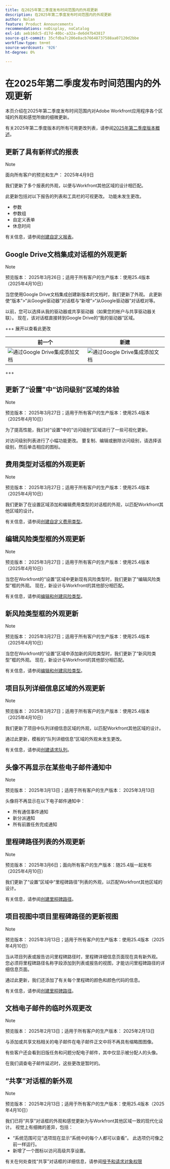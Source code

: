 ```yaml
---
title: 在2025年第二季度发布时间范围内的外观更新
description: 在2025年第二季度发布时间范围内的外观更新
author: Nolan
feature: Product Announcements
recommendations: noDisplay, noCatalog
exl-id: aeb16dc5-d17d-40bc-a32a-de6d47b43817
source-git-commit: 35cfdba7c206e8acb76648737588aa07120d2bbe
workflow-type: tm+mt
source-wordcount: '926'
ht-degree: 0%

---
```


# 在2025年第二季度发布时间范围内的外观更新

本页介绍在2025年第二季度发布时间范围内对Adobe Workfront应用程序各个区域的外观和感觉所做的细微更新。

有关2025年第二季度版本的所有可用更改列表，请参阅[2025年第二季度版本概述](/help/quicksilver/product-announcements/product-releases/25-q2-release-activity/25-q2-release-overview.md)。

## 更新了具有新样式的报表

>[!NOTE]
>
>面向所有客户的预览和生产： 2025年4月9日

我们更新了多个报表的外观，以便与Workfront其他区域的设计相匹配。

此更新包括对以下报告的列表和工具栏的可视更改。 功能未发生更改。

* 参数
* 参数组
* 自定义表单
* 休息时间

有关信息，请参阅[创建自定义报表](/help/quicksilver/reports-and-dashboards/reports/creating-and-managing-reports/create-custom-report.md)。


## Google Drive文档集成对话框的外观更新

>[!NOTE]
>
>预览版本： 2025年3月26日；适用于所有客户的生产版本：使用25.4版本（2025年4月10日）

当您使用Google Drive文档集成创建新版本的文档时，我们更新了外观。 此更新使“版本”>“从Google驱动器”对话框与“新增”>“从Google驱动器”对话框对等。

以前，您可以选择从我的驱动器或共享驱动器（如果您的帐户与共享驱动器关联）。 现在，该对话框直接转到Google Drive的“我的驱动器”区域。

+++ 展开以查看此更改

<table>
 <thead>
    <tr>
        <th>前一个</th>
        <th>新建</th>
    </tr>
  </thead>
 <tr>
        <td><img src="assets/legacy-add.png" alt="通过Google Drive集成添加文档"></td>
         <td><img src="assets/new-add.png" alt="通过Google Drive集成添加文档"></td>
    </tr>
</table>

+++

## 更新了“设置”中“访问级别”区域的体验

>[!NOTE]
>
>预览版本： 2025年3月27日；适用于所有客户的生产版本：使用25.4版本（2025年4月10日）

为了提高性能，我们对“设置”中的“访问级别”区域进行了一些可视化更新。

对访问级别列表进行了小幅功能更改。 要复制、编辑或删除访问级别，请选择该级别，然后单击相应的图标。


## 费用类型对话框的外观更新

>[!NOTE]
>
>预览版本： 2025年3月27日；适用于所有客户的生产版本：使用25.4版本（2025年4月10日）

我们更新了在设置区域添加和编辑费用类型的对话框的外观，以匹配Workfront其他区域的设计。

有关信息，请参阅[创建自定义费用类型](/help/quicksilver/administration-and-setup/set-up-workfront/configure-system-defaults/create-custom-expense-types.md)。

## 编辑风险类型框的外观更新

>[!NOTE]
>
>预览版本： 2025年3月27日；适用于所有客户的生产版本：使用25.4版本（2025年4月10日）

当您在Workfront的“设置”区域中更新现有风险类型时，我们更新了“编辑风险类型”框的外观。 现在，新设计与Workfront的其他部分相匹配。

有关信息，请参阅[编辑和创建风险类型](/help/quicksilver/administration-and-setup/set-up-workfront/configure-system-defaults/edit-create-risk-types.md)。

## 新风险类型框的外观更新

>[!NOTE]
>
>预览版本： 2025年3月27日；适用于所有客户的生产版本：使用25.4版本（2025年4月10日）

当您在Workfront的“设置”区域中添加新的风险类型时，我们更新了“新风险类型”框的外观。 现在，新设计与Workfront的其他部分相匹配。

有关信息，请参阅[编辑和创建风险类型](/help/quicksilver/administration-and-setup/set-up-workfront/configure-system-defaults/edit-create-risk-types.md)。

## 项目队列详细信息区域的外观更新

>[!NOTE]
>
>预览版本： 2025年3月27日；适用于所有客户的生产版本：使用25.4版本（2025年4月10日）

我们更新了项目中队列详细信息区域的外观，以匹配Workfront其他区域的设计。

通过此更新，模板的“队列详细信息”区域的外观未发生更改。

有关信息，请参阅[创建请求队列](/help/quicksilver/manage-work/requests/create-and-manage-request-queues/create-request-queue.md)。

## 头像不再显示在某些电子邮件通知中

>[!NOTE]
>
>预览版本： 2025年3月13日；适用于所有客户的生产版本： 2025年3月13日


头像将不再显示在以下电子邮件通知中：

* 所有通信事件通知
* 新分派通知
* 所有前置任务完成通知

## 里程碑路径列表的外观更新

>[!NOTE]
>
>预览版本： 2025年3月6日；面向所有客户的生产版本：随25.4版一起发布（2025年4月10日）

我们更新了“设置”区域中“里程碑路径”列表的外观，以匹配Workfront其他区域的设计。

有关信息，请参阅[创建里程碑路径](/help/quicksilver/administration-and-setup/customize-workfront/configure-approval-milestone-processes/create-milestone-path.md)。

## 项目视图中项目里程碑路径的更新视图

>[!NOTE]
>
>预览版本： 2025年3月13日；适用于所有客户的生产版本：使用25.4版本（2025年4月10日）

当从项目列表或报告访问里程碑路径时，里程碑详细信息页面现在具有新外观。 您必须将里程碑路径名称字段添加到列表或报告的视图，才能访问里程碑路径的详细信息页面。

通过此更新，我们还添加了有关每个里程碑的颜色和颜色代码的信息。

有关信息，请参阅[创建里程碑路径](/help/quicksilver/administration-and-setup/customize-workfront/configure-approval-milestone-processes/create-milestone-path.md)。

## 文档电子邮件的临时外观更改

>[!NOTE]
>
>预览版本： 2025年2月13日；适用于所有客户的生产版本： 2025年2月13日

与添加或共享文档相关的电子邮件在电子邮件正文中将不再具有缩略图图像。

有些客户还会看到旧版任务和问题分配电子邮件，其中仅显示被分配人的头像。

在我们调查电子邮件延迟时，这些更改是暂时的。

## “共享”对话框的新外观

>[!NOTE]
>
>预览版本： 2025年2月13日；适用于所有客户的生产版本：使用25.4版本（2025年4月10日）

我们已将“共享”对话框的外观和感觉更新为与Workfront其他区域一致的现代化设计。 视觉上有细微的差异，包括：

* “系统范围可见”选项现在显示“系统中的每个人都可以查看”。 此选项仍可像之前一样运行。
* 新增了一个图标以访问高级共享设置。

有关在何处查找“共享”对话框的详细信息，请参阅[授予和请求对象权限](/help/quicksilver/workfront-basics/grant-and-request-access-to-objects/grant-and-request-access-to-objects.md)
